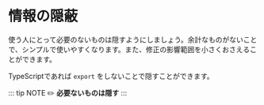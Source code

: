 # 情報の隠蔽

使う人にとって必要のないものは隠すようにしましょう。余計なものがないことで、シンプルで使いやすくなります。また、修正の影響範囲を小さくおさえることができます。

TypeScriptであれば `export` をしないことで隠すことができます。

::: tip NOTE
:pencil2: **必要ないものは隠す**
:::
